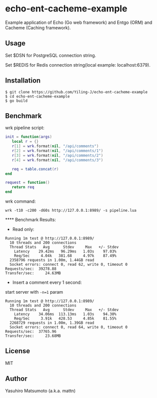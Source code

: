 # echo-ent-cacheme-example

Example application of Echo (Go web framework) and Entgo (ORM) and Cacheme (Caching framework).

## Usage

Set $DSN for PostgreSQL connection string.

Set $REDIS for Redis connection string(local example: localhost:6379).

## Installation

```
$ git clone https://github.com/Yiling-J/echo-ent-cacheme-example
$ cd echo-ent-cacheme-example
$ go build
```

## Benchmark

wrk pipeline script:
```lua
init = function(args)
   local r = {}
   r[1] = wrk.format(nil, "/api/comments")
   r[2] = wrk.format(nil, "/api/comments/1")
   r[3] = wrk.format(nil, "/api/comments/2")
   r[4] = wrk.format(nil, "/api/comments/3")

   req = table.concat(r)
end

request = function()
   return req
end
```

wrk command:
```
wrk -t10 -c200 -d60s http://127.0.0.1:8989/ -s pipeline.lua
```

**** Benchmark Results:

- Read only:
```
Running 1m test @ http://127.0.0.1:8989/
  10 threads and 200 connections
  Thread Stats   Avg      Stdev     Max   +/- Stdev
    Latency    29.42ms   96.29ms   1.03s    97.03%
    Req/Sec     4.04k   381.68     4.97k    87.49%
  2358796 requests in 1.00m, 1.44GB read
  Socket errors: connect 0, read 62, write 0, timeout 0
Requests/sec:  39278.88
Transfer/sec:     24.63MB
```
- Insert a comment every 1 second:

start server with `-n=1` param
```
Running 1m test @ http://127.0.0.1:8989/
  10 threads and 200 connections
  Thread Stats   Avg      Stdev     Max   +/- Stdev
    Latency    34.06ms  113.13ms   1.03s    94.30%
    Req/Sec     3.91k   428.53     4.85k    81.55%
  2268729 requests in 1.00m, 1.39GB read
  Socket errors: connect 0, read 64, write 0, timeout 0
Requests/sec:  37765.96
Transfer/sec:     23.68MB
```

## License

MIT

## Author

Yasuhiro Matsumoto (a.k.a. mattn)
